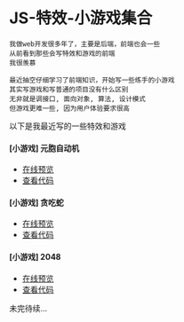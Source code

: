# JS-特效-小游戏集合

```
我做web开发很多年了，主要是后端，前端也会一些
从前看到那些会写特效和游戏的前端
我很羡慕

最近抽空仔细学习了前端知识，开始写一些练手的小游戏
其实写游戏和写普通的项目没有什么区别
无非就是调接口, 面向对象, 算法, 设计模式
但游戏更难一些, 因为用户体验要求很高
```

以下是我最近写的一些特效和游戏

#### [小游戏] 元胞自动机
* [在线预览](https://www.feonix.cn/cell/)
* [查看代码](https://gitee.com/demo./js_games/tree/master/cell)

#### [小游戏] 贪吃蛇
* [在线预览](https://www.feonix.cn/snake/)
* [查看代码](https://gitee.com/demo./js_games/tree/master/snake)

#### [小游戏] 2048
* [在线预览](https://www.feonix.cn/2048/)
* [查看代码](https://gitee.com/demo./js_games/tree/master/2048)

未完待续...